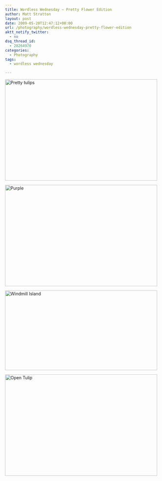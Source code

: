```yaml
---
title: Wordless Wednesday – Pretty Flower Edition
author: Matt Stratton
layout: post
date: 2009-05-20T12:47:12+00:00
url: /photography/wordless-wednesday-pretty-flower-edition
aktt_notify_twitter:
  - no
dsq_thread_id:
  - 28264970
categories:
  - Photography
tags:
  - wordless wednesday

---
```

[<img src="https://farm3.static.flickr.com/2479/3544252985_15c5078b77.jpg" width="500" height="333" alt="Pretty tulips" />][1]

[<img src="https://farm3.static.flickr.com/2167/3544254779_513ba88ffd.jpg" width="500" height="333" alt="Purple" />][2]

[<img src="https://farm4.static.flickr.com/3393/3499369514_3f870f75e2.jpg" width="500" height="262" alt="Windmill Island" />][3]

[<img src="https://farm3.static.flickr.com/2480/3545046458_6d1220f7a5.jpg" width="500" height="333" alt="Open Tulip" />][4]

 [1]: https://www.flickr.com/photos/mugsy/3544252985/ "Pretty tulips by Matt Stratton, on Flickr"
 [2]: https://www.flickr.com/photos/mugsy/3544254779/ "Purple by Matt Stratton, on Flickr"
 [3]: https://www.flickr.com/photos/mugsy/3499369514/ "Windmill Island by Matt Stratton, on Flickr"
 [4]: https://www.flickr.com/photos/mugsy/3545046458/ "Open Tulip by Matt Stratton, on Flickr"
